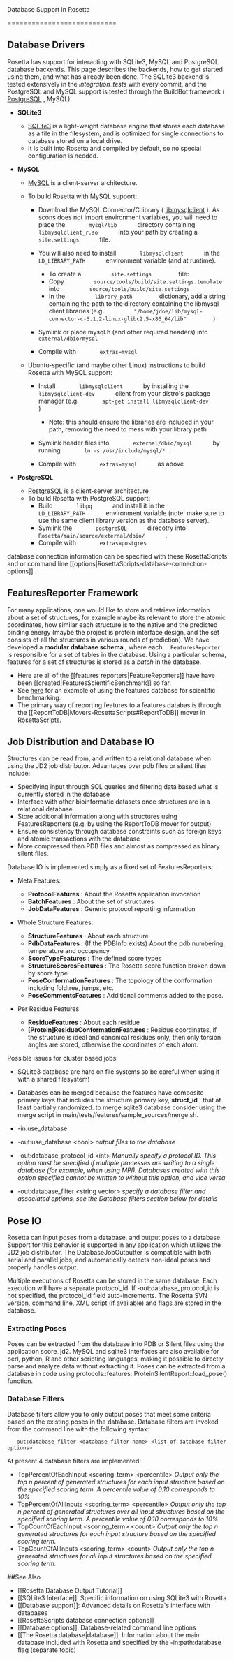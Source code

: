 <!-- --- title: Database IO -->Database Support in Rosetta
===========================

Database Drivers
----------------

Rosetta has support for interacting with SQLite3, MySQL and PostgreSQL database backends. This page describes the backends, how to get started using them, and what has already been done. The SQLite3 backend is tested extensively in the *integration\_tests* with every commit, and the PostgreSQL and MySQL support is tested through the BuildBot framework ( [PostgreSQL](http://buildbot.graylab.jhu.edu:8010/builders/UNC.Mac.PostgreSQL.tests) , MySQL).

-   **SQLite3**
    -   [SQLite3](http://www.sqlite.org/) is a light-weight database engine that stores each database as a file in the filesystem, and is optimized for single connections to database stored on a local drive.
    -   It is built into Rosetta and compiled by default, so no special configuration is needed.

-   **MySQL**
    -   [MySQL](http://www.mysql.com/) is a client-server architecture.
    -   To build Rosetta with MySQL support:
        -   Download the MySQL Connector/C library ( [libmysqlclient](http://dev.mysql.com/downloads/connector/c/) ). As scons does not import environment variables, you will need to place the `        mysql/lib       ` directory containing `        libmysqlclient_r.so       ` into your path by creating a `        site.settings       ` file.
        -   You will also need to install `        libmysqlclient       ` in the `        LD_LIBRARY_PATH       ` environment variable (and at runtime).
            -   To create a `          site.settings         ` file:
            -   Copy `          source/tools/build/site.settings.template         ` into `          source/tools/build/site.settings         `
            -   In the `          library_path         ` dictionary, add a string containing the path to the directory containing the libmysql client libraries (e.g. `          "/home/jdoe/lib/mysql-connector-c-6.1.2-linux-glibc2.5-x86_64/lib"         ` )

        -   Symlink or place mysql.h (and other required headers) into `        external/dbio/mysql       `
        -   Compile with `        extras=mysql       `

    -   Ubuntu-specific (and maybe other Linux) instructions to build Rosetta with MySQL support:
        -   Install `        libmysqlclient       ` by installing the `        libmysqlclient-dev       ` client from your distro's package manager (e.g. `        apt-get install libmysqlclient-dev       ` )
            -   Note: this should ensure the libraries are included in your path, removing the need to mess with your library path

        -   Symlink header files into `        external/dbio/mysql       ` by running `        ln -s /usr/include/mysql/* .       `
        -   Compile with `        extras=mysql       ` as above

-   **PostgreSQL**
    -   [PostgreSQL](http://www.postgresql.org/) is a client-server architecture
    -   To build Rosetta with PostgreSQL support:
        -   Build `        libpq       ` and install it in the `        LD_LIBRARY_PATH       ` environment variable (note: make sure to use the same client library version as the database server).
        -   Symlink the `        postgreSQL       ` direcotry into `        Rosetta/main/source/external/dbio/       ` .
        -   Compile with `        extras=postgres       `

database connection information can be specified with these RosettaScripts and or command line [[options|RosettaScripts-database-connection-options]] .

FeaturesReporter Framework
--------------------------

For many applications, one would like to store and retrieve information about a set of structures, for example maybe its relevant to store the atomic coordinates, how similar each structure is to the native and the predicted binding energy (maybe the project is protein interface design, and the set consists of all the structures in various rounds of prediction). We have developed a **modular database schema** , where each `   FeaturesReporter  ` is responsible for a set of tables in the database. Using a particular schema, features for a set of structures is stored as a *batch* in the database.

-   Here are all of the [[features reporters|FeatureReporters]] have have been [[created|FeaturesScientificBenchmark]] so far.
-   See [here](http://contador.med.unc.edu/features/paper/features_optE_methenz_120710.pdf) for an example of using the features database for scientific benchmarking.
-   The primary way of reporting features to a features databas is through the [[ReportToDB|Movers-RosettaScripts#ReportToDB]] mover in RosettaScripts.

Job Distribution and Database IO
--------------------------------

Structures can be read from, and written to a relational database when using the JD2 job distributor. Advantages over pdb files or silent files include:

-   Specifying input through SQL queries and filtering data based what is currently stored in the database
-   Interface with other bioinformatic datasets once structures are in a relational database
-   Store additional information along with structures using FeaturesReporters (e.g. by using the ReportToDB mover for output)
-   Ensure consistency through database constraints such as foreign keys and atomic transactions with the database
-   More compressed than PDB files and almost as compressed as binary silent files.

Database IO is implemented simply as a fixed set of FeaturesReporters:

-   Meta Features:
    -   **ProtocolFeatures** : About the Rosetta application invocation
    -   **BatchFeatures** : About the set of structures
    -   **JobDataFeatures** : Generic protocol reporting information

-   Whole Structure Features:
    -   **StructureFeatures** : About each structure
    -   **PdbDataFeatures** : (If the PDBInfo exists) About the pdb numbering, temperature and occupancy
    -   **ScoreTypeFeatures** : The defined score types
    -   **StructureScoresFeatures** : The Rosetta score function broken down by score type
    -   **PoseConformationFeatures** : The topology of the conformation including foldtree, jumps, etc.
    -   **PoseCommentsFeatures** : Additional comments added to the pose.

-   Per Residue Features
    -   **ResidueFeatures** : About each residue
    -   **[Protein]ResidueConformationFeatures** : Residue coordinates, if the structure is ideal and canonical residues only, then only torsion angles are stored, otherwise the coordinates of each atom.

Possible issues for cluster based jobs:

-   SQLite3 database are hard on file systems so be careful when using it with a shared filesystem!
-   Databases can be merged because the features have composite primary keys that includes the structure primary key, **struct\_id** , that at least partially randomized. to merge sqlite3 database consider using the merge script in main/tests/features/sample\_sources/merge.sh.

-   -in:use\_database
-   -out:use\_database \<bool\> *output files to the database*
-   -out:database\_protocol\_id \<int\> *Manually specify a protocol ID. This option must be specified if multiple processes are writing to a single database (for example, when using MPI). Databases created with this option specified cannot be written to without this option, and vice versa*
-   -out:database\_filter \<string vector\> *specify a database filter and associated options, see the Database filters section below for details*

Pose IO
-------

Rosetta can input poses from a database, and output poses to a database. Support for this behavior is supported in any application which utilizes the JD2 job distributor. The DatabaseJobOutputter is compatible with both serial and parallel jobs, and automatically detects non-ideal poses and properly handles output.

Multiple executions of Rosetta can be stored in the same database. Each execution will have a separate protocol\_id. If -out:database\_protocol\_id is not specified, the protocol\_id field auto-increments. The Rosetta SVN version, command line, XML script (if available) and flags are stored in the database.

### Extracting Poses

Poses can be extracted from the database into PDB or Silent files using the application score\_jd2. MySQL and sqlite3 interfaces are also available for perl, python, R and other scripting languages, making it possible to directly parse and analyze data without extracting it. Poses can be extracted from a database in code using protocols::features::ProteinSilentReport::load\_pose() function.

### Database Filters

Database filters allow you to only output poses that meet some criteria based on the existing poses in the database. Database filters are invoked from the command line with the following syntax:

`   -out:database_filter <database filter name> <list of database filter options>  `

At present 4 database filters are implemented:

-   TopPercentOfEachInput \<scoring\_term\> \<percentile\> *Output only the top n percent of generated structures for each input structure based on the specified scoring term. A percentile value of 0.10 corresponds to 10%*
-   TopPercentOfAllInputs \<scoring\_term\> \<percentile\> *Output only the top n percent of generated structures over all input structures based on the specified scoring term. A percentile value of 0.10 corresponds to 10%*
-   TopCountOfEachInput \<scoring\_term\> \<count\> *Output only the top n generated structures for each input structure based on the specified scoring term.*
-   TopCountOfAllInputs \<scoring\_term\> \<count\> *Output only the top n generated structures for all input structures based on the specified scoring term.*

##See Also

* [[Rosetta Database Output Tutorial]]
* [[SQLite3 Interface]]: Specific information on using SQLite3 with Rosetta
* [[Database support]]: Advanced details on Rosetta's interface with databases
* [[RosettaScripts database connection options]]
* [[Database options]]: Database-related command line options
* [[The Rosetta database|database]]: Information about the main database included with Rosetta and specified by the -in:path:database flag (separate topic)
